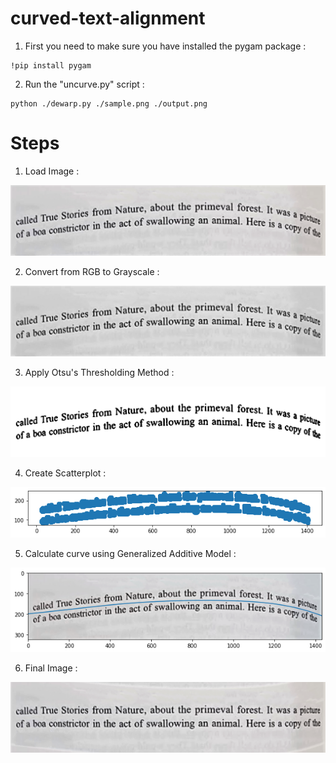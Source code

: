 # curved-text-alignment

1) First you need to make sure you have installed the pygam package :
```
!pip install pygam
```

2) Run the "uncurve.py" script :
```
python ./dewarp.py ./sample.png ./output.png
```

# Steps

1) Load Image :

![Original image](./images/sample.png?raw=true)

2) Convert from RGB to Grayscale :

![Output image](./images/gray.png?raw=true)

3) Apply Otsu's Thresholding Method :

![Original image](./images/otsu.png?raw=true)

4) Create Scatterplot :

![Output image](./images/scatter.png?raw=true)

5) Calculate curve using Generalized Additive Model :

![Output image](./images/poly.png?raw=true)

6) Final Image :

![Output image](./images/output.png?raw=true)

